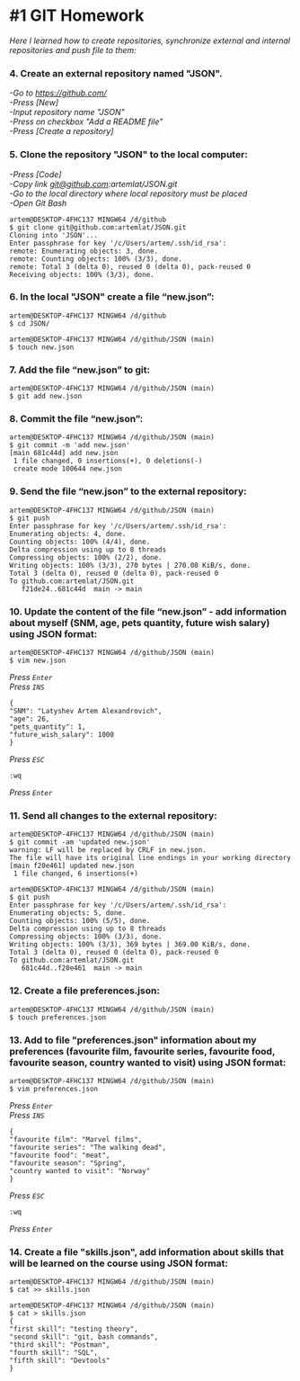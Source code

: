 # #1 GIT Homework  
*Here I learned how to create repositories, synchronize external and internal repositories and push file to them:*
### 4. Create an external repository named "JSON".

*-Go to https://github.com/*  
*-Press [New]*  
*-Input repository name "JSON"*  
*-Press on checkbox "Add a README file"*  
*-Press [Create a repository]* 

### 5. Clone the repository "JSON" to the local computer:

*-Press [Code]*    
*-Copy link git@github.com:artemlat/JSON.git*  
*-Go to the local directory where local repository must be placed*  
*-Open Git Bash*  

```
artem@DESKTOP-4FHC137 MINGW64 /d/github
$ git clone git@github.com:artemlat/JSON.git
Cloning into 'JSON'...
Enter passphrase for key '/c/Users/artem/.ssh/id_rsa':
remote: Enumerating objects: 3, done.
remote: Counting objects: 100% (3/3), done.
remote: Total 3 (delta 0), reused 0 (delta 0), pack-reused 0
Receiving objects: 100% (3/3), done.
```

### 6. In the local "JSON" create a file “new.json”:

```
artem@DESKTOP-4FHC137 MINGW64 /d/github
$ cd JSON/

artem@DESKTOP-4FHC137 MINGW64 /d/github/JSON (main)
$ touch new.json
```

### 7. Add the file “new.json” to git:

```
artem@DESKTOP-4FHC137 MINGW64 /d/github/JSON (main)
$ git add new.json
```

### 8. Commit the file “new.json”:

```
artem@DESKTOP-4FHC137 MINGW64 /d/github/JSON (main)
$ git commit -m 'add new.json'
[main 681c44d] add new.json
 1 file changed, 0 insertions(+), 0 deletions(-)
 create mode 100644 new.json
```

### 9. Send the file “new.json” to the external repository:

```
artem@DESKTOP-4FHC137 MINGW64 /d/github/JSON (main)
$ git push
Enter passphrase for key '/c/Users/artem/.ssh/id_rsa':
Enumerating objects: 4, done.
Counting objects: 100% (4/4), done.
Delta compression using up to 8 threads
Compressing objects: 100% (2/2), done.
Writing objects: 100% (3/3), 270 bytes | 270.00 KiB/s, done.
Total 3 (delta 0), reused 0 (delta 0), pack-reused 0
To github.com:artemlat/JSON.git
   f21de24..681c44d  main -> main
```
   
### 10. Update the content of the file “new.json” - add information about myself (SNM, age, pets quantity, future wish salary) using JSON format:

```
artem@DESKTOP-4FHC137 MINGW64 /d/github/JSON (main)
$ vim new.json
```
*Press `Enter`*  
*Press `INS`*

```
{
"SNM": "Latyshev Artem Alexandrovich",
"age": 26,
"pets_quantity": 1,
"future_wish_salary": 1000
}
```

*Press `ESC`*

```
:wq
```

*Press `Enter`*

### 11. Send all changes to the external repository:

```
artem@DESKTOP-4FHC137 MINGW64 /d/github/JSON (main)
$ git commit -am 'updated new.json'
warning: LF will be replaced by CRLF in new.json.
The file will have its original line endings in your working directory
[main f20e461] updated new.json
 1 file changed, 6 insertions(+)

artem@DESKTOP-4FHC137 MINGW64 /d/github/JSON (main)
$ git push
Enter passphrase for key '/c/Users/artem/.ssh/id_rsa':
Enumerating objects: 5, done.
Counting objects: 100% (5/5), done.
Delta compression using up to 8 threads
Compressing objects: 100% (3/3), done.
Writing objects: 100% (3/3), 369 bytes | 369.00 KiB/s, done.
Total 3 (delta 0), reused 0 (delta 0), pack-reused 0
To github.com:artemlat/JSON.git
   681c44d..f20e461  main -> main
```

### 12. Create a file preferences.json:

```
artem@DESKTOP-4FHC137 MINGW64 /d/github/JSON (main)
$ touch preferences.json
```

### 13. Add to file "preferences.json" information about my preferences (favourite film, favourite series, favourite food, favourite season, country wanted to visit) using JSON format:

```
artem@DESKTOP-4FHC137 MINGW64 /d/github/JSON (main)
$ vim preferences.json
```

*Press `Enter`*  
*Press `INS`*

```
{
"favourite film": "Marvel films",
"favourite series": "The walking dead",
"favourite food": "meat",
"favourite season": "Spring",
"country wanted to visit": "Norway"
}
```
*Press `ESC`*

```
:wq
```

*Press `Enter`*

### 14. Create a file "skills.json", add information about skills that will be learned on the course using JSON format:

```
artem@DESKTOP-4FHC137 MINGW64 /d/github/JSON (main)
$ cat >> skills.json

artem@DESKTOP-4FHC137 MINGW64 /d/github/JSON (main)
$ cat > skills.json
{
"first skill": "testing theory",
"second skill": "git, bash commands",
"third skill": "Postman",
"fourth skill": "SQL",
"fifth skill": "Devtools"
}
```












